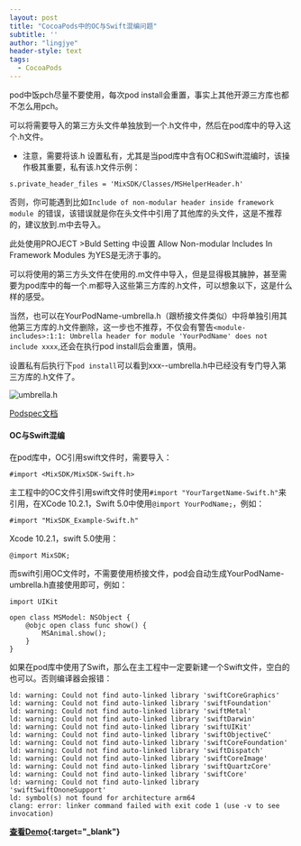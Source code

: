 ```yaml
---
layout: post
title: "CocoaPods中的OC与Swift混编问题"
subtitle: ''
author: "lingjye"
header-style: text
tags:
  - CocoaPods
---
```


pod中饭pch尽量不要使用，每次pod install会重置，事实上其他开源三方库也都不怎么用pch。

可以将需要导入的第三方头文件单独放到一个.h文件中，然后在pod库中的导入这个.h文件。

* 注意，需要将该.h 设置私有，尤其是当pod库中含有OC和Swift混编时，该操作极其重要，私有该.h文件示例：

```
s.private_header_files = 'MixSDK/Classes/MSHelperHeader.h'
```

否则，你可能遇到比如`Include of non-modular header inside framework module `的错误，该错误就是你在头文件中引用了其他库的头文件，这是不推荐的，建议放到.m中去导入。

此处使用PROJECT >Buld Setting 中设置 Allow Non-modular Includes In Framework Modules 为YES是无济于事的。

可以将使用的第三方头文件在使用的.m文件中导入，但是显得极其臃肿，甚至需要为pod库中的每一个.m都导入这些第三方库的.h文件，可以想象以下，这是什么样的感受。

当然，也可以在YourPodName-umbrella.h（跟桥接文件类似）中将单独引用其他第三方库的.h文件删除，这一步也不推荐，不仅会有警告`<module-includes>:1:1: Umbrella header for module 'YourPodName' does not include xxxx`,还会在执行pod install后会重置，慎用。

设置私有后执行下`pod install`可以看到xxx--umbrella.h中已经没有专门导入第三方库的.h文件了。

![umbrella.h](https://raw.githubusercontent.com/lingjye/lingjye.github.io/master/img/pods/umbrella-h.png)

[Podspec文档](https://guides.cocoapods.org/syntax/podspec.html)

#### OC与Swift混编

在pod库中，OC引用swift文件时，需要导入：

```
#import <MixSDK/MixSDK-Swift.h>
```

主工程中的OC文件引用swift文件时使用`#import "YourTargetName-Swift.h"`来引用，在XCode 10.2.1，Swift 5.0中使用`@import YourPodName;`，例如：

```
#import "MixSDK_Example-Swift.h"
```

Xcode 10.2.1，swift 5.0使用：

```
@import MixSDK;
```

而swift引用OC文件时，不需要使用桥接文件，pod会自动生成YourPodName-umbrella.h直接使用即可，例如：

```
import UIKit

open class MSModel: NSObject {
    @objc open class func show() {
        MSAnimal.show();
    }
}
```

如果在pod库中使用了Swift，那么在主工程中一定要新建一个Swift文件，空白的也可以。否则编译器会报错：

```
ld: warning: Could not find auto-linked library 'swiftCoreGraphics'
ld: warning: Could not find auto-linked library 'swiftFoundation'
ld: warning: Could not find auto-linked library 'swiftMetal'
ld: warning: Could not find auto-linked library 'swiftDarwin'
ld: warning: Could not find auto-linked library 'swiftUIKit'
ld: warning: Could not find auto-linked library 'swiftObjectiveC'
ld: warning: Could not find auto-linked library 'swiftCoreFoundation'
ld: warning: Could not find auto-linked library 'swiftDispatch'
ld: warning: Could not find auto-linked library 'swiftCoreImage'
ld: warning: Could not find auto-linked library 'swiftQuartzCore'
ld: warning: Could not find auto-linked library 'swiftCore'
ld: warning: Could not find auto-linked library 'swiftSwiftOnoneSupport'
ld: symbol(s) not found for architecture arm64
clang: error: linker command failed with exit code 1 (use -v to see invocation)
```

**[查看Demo](https://github.com/lingjye/iOS-Learning/tree/master/MixSDK){:target="_blank"}**



